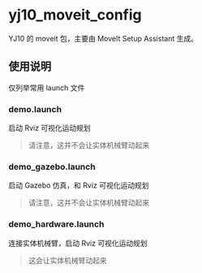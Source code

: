 # yj10_moveit_config

YJ10 的 moveit 包，主要由 MoveIt Setup Assistant 生成。

## 使用说明

仅列举常用 launch 文件

### demo.launch

启动 Rviz 可视化运动规划

> 请注意，这并不会让实体机械臂动起来

### demo_gazebo.launch

启动 Gazebo 仿真，和 Rviz 可视化运动规划

> 请注意，这并不会让实体机械臂动起来

### demo_hardware.launch

连接实体机械臂，启动 Rviz 可视化运动规划

> 这会让实体机械臂动起来
